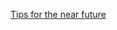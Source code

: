 ---
layout: post
wordpress_id: 809
wordpress_url: http://noesbueno.com/archives/809
date: '2010-10-14 11:59:33 -0500'
date_gmt: '2010-10-14 16:59:33 -0500'
body: |
  <p><a href="http://kottke.org/10/10/tips-for-the-near-future">Tips for the near future</a></p>
---